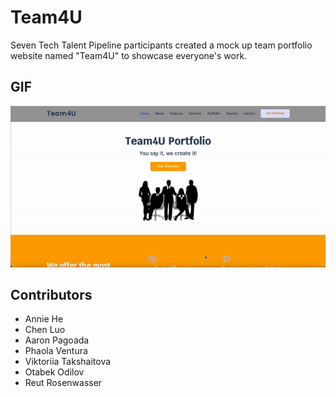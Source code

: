 # Team4U

Seven Tech Talent Pipeline participants created a mock up team portfolio website named "Team4U" to showcase everyone's work.

## GIF

![alt text](Team4U.gif "Team4U team portfolio website")

## Contributors

* Annie He
* Chen Luo
* Aaron Pagoada
* Phaola Ventura
* Viktoriia Takshaitova
* Otabek Odilov
* Reut Rosenwasser

